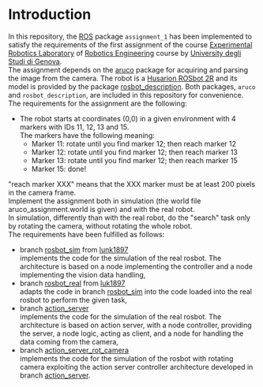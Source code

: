 # Introduction
In this repository, the [ROS](https://www.ros.org) package `assignment_1` has been implemented to satisfy the requirements of the first assignment of the course [Experimental Robotics Laboratory](https://corsi.unige.it/en/off.f/2023/ins/66551?codcla=10635) of [Robotics Engineering](https://corsi.unige.it/en/corsi/10635) course by [University degli Studi di Genova](https://unige.it).  
The assignment depends on the [aruco](https://github.com/pal-robotics/aruco_ros/tree/noetic-devel/aruco) package for acquiring and parsing the image from the camera. The robot is a [Husarion ROSbot 2R](https://husarion.com/#robots) and its model is provided by the package [rosbot_description](https://github.com/husarion/rosbot_ros/tree/noetic/src/rosbot_description). Both packages, `aruco` and `rosbot_description`, are included in this repository for convenience.  
The requirements for the assignment are the following:
 - The robot starts at coordinates (0,0) in a given environment with 4 markers with IDs 11, 12, 13 and 15.  
 The markers have the following meaning:  
    - Marker 11: rotate until you find marker 12; then reach marker 12
    - Marker 12: rotate until you find marker 12; then reach marker 13  
    - Marker 13: rotate until you find marker 12; then reach marker 15  
    - Marker 15: done!  

"reach marker XXX" means that the XXX marker must be at least 200 pixels in the camera frame.  
Implement the assignment both in simulation (the world file aruco_assignment.world is given) and with the real robot.  
In simulation, differently than with the real robot, do the "search" task only by rotating the camera, without rotating the whole robot.  
The requirements have been fulfilled as follows:
- branch [rosbot_sim](https://github.com/davideCaligola/experimentalRoboticsLab_assignment1/tree/rosbot_sim) from [lunk1897](https://github.com/luk1897/Experimental_Robotics-Assignment_1)  
implements the code for the simulation of the real rosbot. The architecture is based on a node implementing the controller and a node implementing the vision data handling,  
- branch [rosbot_real](https://github.com/davideCaligola/experimentalRoboticsLab_assignment1/tree/rosbot_real) from [luk1897](https://github.com/luk1897/Experimental_Robotics-Assignment_1)  
adapts the code in branch [rosbot_sim](https://github.com/davideCaligola/experimentalRoboticsLab_assignment1/tree/rosbot_sim) into the code loaded into the real rosbot to perform the given task,  
- branch [action_server](https://github.com/davideCaligola/experimentalRoboticsLab_assignment1/tree/action_server)  
implements the code for the simulation of the real rosbot. The architecture is based on action server, with a node controller, providing the server, a node logic, acting as client, and a node for handling the data coming from the camera,  
- branch [action_server_rot_camera](https://github.com/davideCaligola/experimentalRoboticsLab_assignment1/tree/action_server_rot_camera)  
implements the code for the simulation of the rosbot with rotating camera exploiting the action server controller architecture developed in branch [action_server](https://github.com/davideCaligola/experimentalRoboticsLab_assignment1/tree/action_server).  